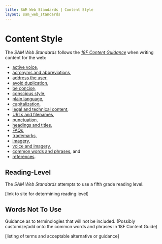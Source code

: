 ```yaml
---
title: SAM Web Standards | Content Style
layout: sam_web_standards
---
```


# Content Style

The *SAM Web Standards* follows the [*18F Content Guidance*](https://pages.18f.gov/content-guide/) when writing content for the web:

* [active voice](https://pages.18f.gov/content-guide/active-voice/),
* [acronyms and abbreviations](https://pages.18f.gov/content-guide/acronyms-and-abbreviations/),
* [address the user](https://pages.18f.gov/content-guide/address-the-user/),
* [avoid duplication](https://pages.18f.gov/content-guide/avoid-duplication/),
* [be concise](https://pages.18f.gov/content-guide/be-concise//),
* [conscious style](https://pages.18f.gov/content-guide/conscious-style/),
* [plain language](https://pages.18f.gov/content-guide/plain-language/),
* [capitalization](https://pages.18f.gov/content-guide/capitalization/),
* [legal and technical content](https://pages.18f.gov/content-guide/legal-and-technical-content/),
* [URLs and filenames](https://pages.18f.gov/content-guide/urls-and-filenames/),
* [punctuation](https://pages.18f.gov/content-guide/punctuation/),
* [headings and titles](https://pages.18f.gov/content-guide/optimize-headings-and-titles/),
* [FAQs](https://pages.18f.gov/content-guide/faqs/),
* [trademarks](https://pages.18f.gov/content-guide/trademarks-and-brands/),
* [imagery](https://pages.18f.gov/content-guide/images/),
* [voice and imagery](https://pages.18f.gov/content-guide/voice-and-tone/),
* [common words and phrases](https://pages.18f.gov/content-guide/specific-words-and-phrases/), and
* [references](https://pages.18f.gov/content-guide/references/).

## Reading-Level

The *SAM Web Standards* attempts to use a fifth grade reading level.

[link to site for determining reading level]

## Words Not To Use

Guidance as to terminologies that will not be included. (Possibly customize/add onto the common words and phrases in 18F Content Guide)

[listing of terms and acceptable alternative or guidance]

